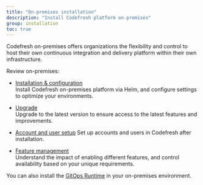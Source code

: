 ```yaml
---
title: "On-premises installation"
description: "Install Codefresh platform on-premises"
group: installation
toc: true
---
```


Codefresh on-premises offers organizations the flexibility and control to host their own continuous integration and delivery platform within their own infrastructure.

Review on-premises:

* [Installation & configuration]({{site.baseurl}}/docs/installation/on-premises/codefresh-on-prem/)  
  Install Codefresh on-premises platform via Helm, and configure settings to optimize your environments.

* [Upgrade]({{site.baseurl}}/docs/installation/on-premises/codefresh-on-prem-upgrade/)  
  Upgrade to the latest version to ensure access to the latest features and improvements.

* [Account and user setup]({{site.baseurl}}/docs/installation/on-premises/on-prem-configuration/)
  Set up accounts and users in Codefresh after installation.
  
* [Feature management]({{site.baseurl}}/docs/installation/on-premises/on-prem-feature-management/)  
  Understand the impact of enabling different features, and control availability based on your unique requirements.  

You can also install the [GitOps Runtime]({{site.baseurl}}/docs/installation/gitops/on-prem-gitops-runtime-install/) in your on-premises environment. 